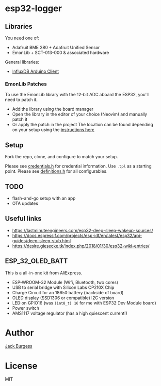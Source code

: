 # esp32-logger

## Libraries

You need one of:
 - Adafruit BME 280 + Adafruit Unified Sensor
 - EmonLib + SCT-013-000 & associated hardware

General libraries:
 - [InfluxDB Arduino Client](https://github.com/tobiasschuerg/InfluxDB-Client-for-Arduino)

### EmonLib Patches

To use the EmonLib library with the 12-bit ADC aboard the ESP32, you'll need to patch it.
 - Add the library using the board manager
 - Open the library in the editor of your choice (Neovim) and manually patch it
 - Or apply the patch in the project
The location can be found depending on your setup using the [instructions here](https://support.arduino.cc/hc/en-us/articles/4411202655634-Find-Arduino-IDE-files-and-folders#:~:text=macOS%3A%20Arduino%20%3E%20Preferences-,Libraries,-Libraries%20installed%20with)

## Setup

Fork the repo, clone, and configure to match your setup.

Please see [credentials.h](./credentials.h) for credential information. Use `.tpl` as a starting point.
Please see [definitions.h](./definitions.h) for all configurables.

## TODO

 - flash-and-go setup with an app
 - OTA updates

## Useful links

 - https://lastminuteengineers.com/esp32-deep-sleep-wakeup-sources/
 - https://docs.espressif.com/projects/esp-idf/en/latest/esp32/api-guides/deep-sleep-stub.html
 - https://desire.giesecke.tk/index.php/2018/01/30/esp32-wiki-entries/

## ESP_32_OLED_BATT

This is a all-in-one kit from AliExpress.
 - ESP-WROOM-32 Module (Wifi, Bluetooth, two cores)
 - USB to serial bridge with Silicon Labs CP210X Chip
 - Charge Circuit for an 18650 battery (backside of board)
 - OLED display (SSD1306 or compatible) I2C version
 - LED on GPIO16 (was `(int8_t) 16` for me with  ESP32 Dev Module board)
 - Power switch
 - AMS1117 voltage regulator (has a high quiescent current!)


# Author

[Jack Burgess](https://jackburgess.dev)

# License

MIT
